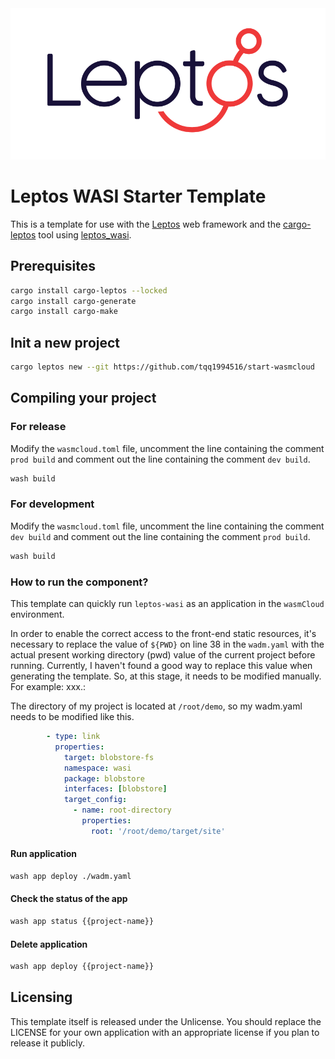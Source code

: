 <picture>
    <source srcset="https://raw.githubusercontent.com/leptos-rs/leptos/main/docs/logos/Leptos_logo_Solid_White.svg" media="(prefers-color-scheme: dark)">
    <img src="https://raw.githubusercontent.com/leptos-rs/leptos/main/docs/logos/Leptos_logo_RGB.svg" alt="Leptos Logo">
</picture>

# Leptos WASI Starter Template

This is a template for use with the [Leptos](https://github.com/leptos-rs/leptos) web
framework and the [cargo-leptos](https://github.com/akesson/cargo-leptos) tool
using [leptos_wasi](https://github.com/leptos-rs/leptos_wasi).

## Prerequisites

```bash
cargo install cargo-leptos --locked
cargo install cargo-generate
cargo install cargo-make
```

## Init a new project

```bash
cargo leptos new --git https://github.com/tqq1994516/start-wasmcloud
```

## Compiling your project

### For release

Modify the `wasmcloud.toml` file, uncomment the line containing the comment `prod build` and comment out the line containing the comment `dev build`.

```bash
wash build
```

### For development

Modify the `wasmcloud.toml` file, uncomment the line containing the comment `dev build` and comment out the line containing the comment `prod build`.

```bash
wash build
```

### How to run the component?

This template can quickly run `leptos-wasi` as an application in the `wasmCloud` environment.

In order to enable the correct access to the front-end static resources, it's necessary to replace the value of `${PWD}` on line 38 in the `wadm.yaml` with the actual present working directory (pwd) value of the current project before running. Currently, I haven't found a good way to replace this value when generating the template. So, at this stage, it needs to be modified manually. For example: xxx.:

The directory of my project is located at `/root/demo`, so my wadm.yaml needs to be modified like this.

```yaml
        - type: link
          properties:
            target: blobstore-fs
            namespace: wasi
            package: blobstore
            interfaces: [blobstore]
            target_config:
              - name: root-directory
                properties:
                  root: '/root/demo/target/site'
```

#### Run application

```bash
wash app deploy ./wadm.yaml
```

#### Check the status of the app

```bash
wash app status {{project-name}}
```

#### Delete application

```bash
wash app deploy {{project-name}}
```

## Licensing

This template itself is released under the Unlicense. You should replace the LICENSE for your own application with an appropriate license if you plan to release it publicly.

